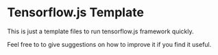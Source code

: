 # Tensorflow.js Template
This is just a template files to run tensorflow.js framework quickly.

Feel free to to give suggestions on how to improve it if you find it useful.
